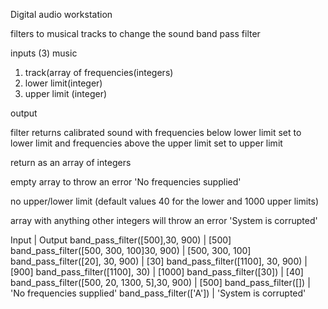 Digital audio workstation 

filters to musical tracks to change the sound
band pass filter 

inputs (3) music 
1. track(array of frequencies(integers)
2. lower limit(integer)
3. upper limit (integer)

output

filter returns calibrated sound with frequencies below lower limit set to lower limit 
and frequencies above the upper limit set to upper limit

return as an array of integers

empty array to throw an error 'No frequencies supplied'

no upper/lower limit (default values 40 for the lower and 1000 upper limits)

array with anything other integers will throw an error 'System is corrupted'

Input                                          |     Output
band_pass_filter([500],30, 900)                |     [500]
band_pass_filter([500, 300, 100]30, 900)       |     [500, 300, 100]
band_pass_filter([20], 30, 900)                |     [30]
band_pass_filter([1100], 30, 900)              |     [900]
band_pass_filter([1100], 30)                   |     [1000]
band_pass_filter([30])                         |     [40]
band_pass_filter([500, 20, 1300, 5],30, 900)   |     [500]
band_pass_filter([])                           |     'No frequencies supplied'
band_pass_filter(['A'])                        |     'System is corrupted'